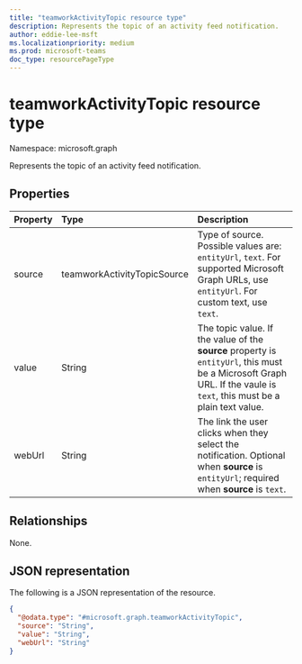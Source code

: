 ```yaml
---
title: "teamworkActivityTopic resource type"
description: Represents the topic of an activity feed notification.
author: eddie-lee-msft
ms.localizationpriority: medium
ms.prod: microsoft-teams
doc_type: resourcePageType
---
```


# teamworkActivityTopic resource type

Namespace: microsoft.graph

Represents the topic of an activity feed notification.

## Properties
|Property|Type|Description|
|:---|:---|:---|
|source|teamworkActivityTopicSource|Type of source. Possible values are: `entityUrl`, `text`. For supported Microsoft Graph URLs, use `entityUrl`. For custom text, use `text`.|
|value|String|The topic value. If the value of the **source** property is `entityUrl`, this must be a Microsoft Graph URL. If the vaule is `text`, this must be a plain text value.|
|webUrl|String|The link the user clicks when they select the notification. Optional when **source** is `entityUrl`; required when **source** is `text`.|

## Relationships
None.

## JSON representation
The following is a JSON representation of the resource.
<!-- {
  "blockType": "resource",
  "@odata.type": "microsoft.graph.teamworkActivityTopic"
}
-->
```json
{
  "@odata.type": "#microsoft.graph.teamworkActivityTopic",
  "source": "String",
  "value": "String",
  "webUrl": "String"
}
```

